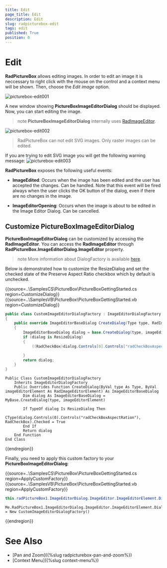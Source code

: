 ```yaml
---
title: Edit
page_title: Edit
description: Edit
slug: radpicturebox-edit
tags: edit
published: True
position: 0
---
```


# Edit

**RadPictureBox** allows editing images. In order to edit an image it is neccessary to right click with the mouse on the control and a context menu will be shown. Then, choose the *Edit image* option.

![picturebox-edit001](images/edit001.png)

A new window showing **PictureBoxImageEditorDialog** should be displayed. Now, you can start editing the image.

>note **PictureBoxImageEditorDialog** internally uses [RadImageEditor](https://docs.telerik.com/devtools/winforms/controls/image-editor/overview).

![picturebox-edit002](images/edit002.png)

> RadPictureBox can not edit SVG images. Only raster images can be edited. 

If you are trying to edit SVG image you will get the following warning message:
![picturebox-edit003](images/edit003.png)

**RadPictureBox** exposes the following useful events:

- **ImageEdited**:  Occurs when the image has been edited and the user has accepted the changes. Can be handled. Note that this event will be fired always when the user clicks the OK button of the dialog, even if there are no changes in the image.

- **ImageEditorOpening**: Occurs when the image is about to be edited in the Image Editor Dialog. Can be cancelled.

## Customize PictureBoxImageEditorDialog 

**PictureBoxImageEditorDialog** can be customized by accessing the **RadImageEditor**. You can access the **RadImageEditor** through **RadPictureBox.ImageEditorDialog.ImageEditor** property. 

>note More information about DialogFactory is available [here](https://docs.telerik.com/devtools/winforms/controls/image-editor/dialog-factory).

Below is demonstrated how to customize the ResizeDialog and set the checked state of the Preserve Aspect Ratio checkbox which by default is unchecked.

{{source=..\SamplesCS\PictureBox\PictureBoxGettingStarted.cs region=CustomizeDialog}} 
{{source=..\SamplesVB\PictureBox\PictureBoxGettingStarted.vb region=CustomizeDialog}} 

````C#
public class CustomImageEditorDialogFactory : ImageEditorDialogFactory
{
    public override ImageEditorBaseDialog CreateDialog(Type type, RadImageEditorElement imageEditorElement)
    {
        ImageEditorBaseDialog dialog = base.CreateDialog(type, imageEditorElement);
        if (dialog is ResizeDialog)
        {
            ((RadCheckBox)dialog.Controls[0].Controls["radCheckBoxAspectRation"]).Checked = true;

        }
        return dialog;
    }
}

````
````VB.NET
Public Class CustomImageEditorDialogFactory
    Inherits ImageEditorDialogFactory
    Public Overrides Function CreateDialog(ByVal type As Type, ByVal imageEditorElement As RadImageEditorElement) As ImageEditorBaseDialog
        Dim dialog As ImageEditorBaseDialog = MyBase.CreateDialog(type, imageEditorElement)

        If TypeOf dialog Is ResizeDialog Then
            CType(dialog.Controls(0).Controls("radCheckBoxAspectRation"), RadCheckBox).Checked = True
        End If
        Return dialog
    End Function
End Class

````

{{endregion}}

Finally, you need to apply this custom factory to your **PictureBoxImageEditorDialog**:

{{source=..\SamplesCS\PictureBox\PictureBoxGettingStarted.cs region=ApplyCustomFactory}} 
{{source=..\SamplesVB\PictureBox\PictureBoxGettingStarted.vb region=ApplyCustomFactory}} 

````C#
this.radPictureBox1.ImageEditorDialog.ImageEditor.ImageEditorElement.DialogFactory = new CustomImageEditorDialogFactory();

````
````VB.NET
Me.RadPictureBox1.ImageEditorDialog.ImageEditor.ImageEditorElement.DialogFactory = New CustomImageEditorDialogFactory()

````

{{endregion}}

# See Also

* [Pan and Zoom]({%slug radpicturebox-pan-and-zoom%})
* [Context Menu]({%slug context-menu%})

